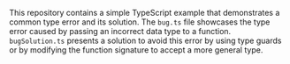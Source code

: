 This repository contains a simple TypeScript example that demonstrates a common type error and its solution.  The `bug.ts` file showcases the type error caused by passing an incorrect data type to a function.  `bugSolution.ts` presents a solution to avoid this error by using type guards or by modifying the function signature to accept a more general type.